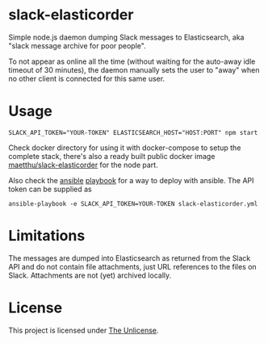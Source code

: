 # slack-elasticorder

Simple node.js daemon dumping Slack messages to Elasticsearch, aka
"slack message archive for poor people".

To not appear as online all the time (without waiting for the auto-away idle
timeout of 30 minutes), the daemon manually sets the user to "away" when no other
client is connected for this same user. 

# Usage

```
SLACK_API_TOKEN="YOUR-TOKEN" ELASTICSEARCH_HOST="HOST:PORT" npm start
```

Check docker directory for using it with docker-compose to setup the complete
stack, there's also a ready built public docker image
[maetthu/slack-elasticorder](https://hub.docker.com/r/maetthu/slack-elasticorder/)
for the node part.

Also check the [ansible](https://www.ansible.com/) [playbook](ansible/slack-elasticorder.yml)
for a way to deploy with ansible. The API token can be supplied as

```
ansible-playbook -e SLACK_API_TOKEN=YOUR-TOKEN slack-elasticorder.yml
```

# Limitations

The messages are dumped into Elasticsearch as returned from the Slack API and
do not contain file attachments, just URL references to the files on Slack.
Attachments are not (yet) archived locally.

# License

This project is licensed under [The Unlicense](http://unlicense.org).
